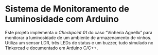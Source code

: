 # Sistema de Monitoramento de Luminosidade com Arduino
Este projeto implementa o *Checkpoint 01* do caso “Vinheria Agnello” para monitorar a luminosidade de um ambiente de armazenamento de vinhos. Utiliza um sensor LDR, três LEDs de status e um buzzer, tudo simulado no Tinkercad e documentado em Arduino C/C++.
